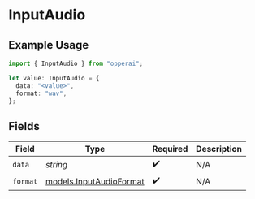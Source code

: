# InputAudio

## Example Usage

```typescript
import { InputAudio } from "opperai";

let value: InputAudio = {
  data: "<value>",
  format: "wav",
};
```

## Fields

| Field                                                    | Type                                                     | Required                                                 | Description                                              |
| -------------------------------------------------------- | -------------------------------------------------------- | -------------------------------------------------------- | -------------------------------------------------------- |
| `data`                                                   | *string*                                                 | :heavy_check_mark:                                       | N/A                                                      |
| `format`                                                 | [models.InputAudioFormat](../models/inputaudioformat.md) | :heavy_check_mark:                                       | N/A                                                      |